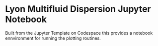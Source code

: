 # Lyon Multifluid Dispersion Jupyter Notebook

Built from the Jupyter Template on Codespace this provides a notebook ennvironment for running the plotting routines.
